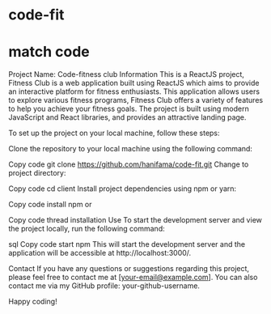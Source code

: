 # code-fit

# match code

Project Name: Code-fitness club
Information
This is a ReactJS project, Fitness Club is a web application built using ReactJS which aims to provide an interactive platform for fitness enthusiasts. This application allows users to explore various fitness programs, Fitness Club offers a variety of features to help you achieve your fitness goals. The project is built using modern JavaScript and React libraries, and provides an attractive landing page.


To set up the project on your local machine, follow these steps:

Clone the repository to your local machine using the following command:

Copy code
git clone https://github.com/hanifama/code-fit.git
Change to project directory:

Copy code
cd client
Install project dependencies using npm or yarn:

Copy code
install npm
or

Copy code
thread installation
Use
To start the development server and view the project locally, run the following command:

sql
Copy code
start npm
This will start the development server and the application will be accessible at http://localhost:3000/.

Contact
If you have any questions or suggestions regarding this project, please feel free to contact me at [your-email@example.com]. You can also contact me via my GitHub profile: your-github-username.

Happy coding!
